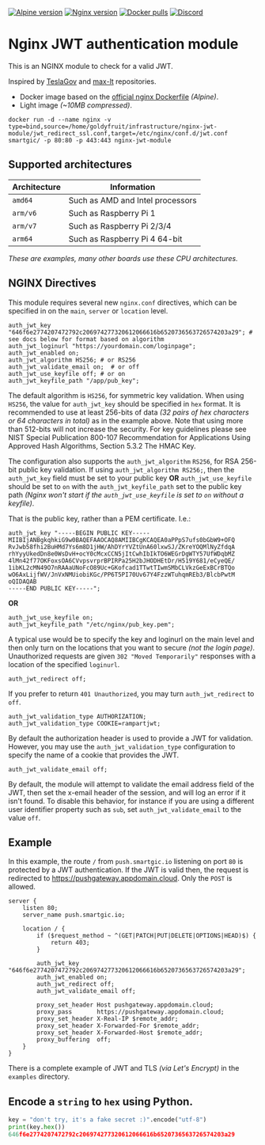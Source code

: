 [![Alpine version](https://img.shields.io/badge/Alpine-Edge-green.svg?style=flat&logoColor=FFFFFF&color=87567)](https://alpinelinux.org/)
[![Nginx version](https://img.shields.io/badge/Nginx-1.21.6-green.svg?style=flat&logoColor=FFFFFF&color=87567)](https://nginx.org/en/)
[![Docker pulls](https://img.shields.io/docker/pulls/smartgic/nginx-jwt-module.svg?style=flat&logo=docker&logoColor=FFFFFF&color=87567)](https://hub.docker.com/r/smartgic/mnginx-jwt-module)
[![Discord](https://img.shields.io/discord/809074036733902888)](https://discord.gg/sHM3Duz5d3) 

# Nginx JWT authentication module

This is an NGINX module to check for a valid JWT.

Inspired by [TeslaGov](https://github.com/TeslaGov/ngx-http-auth-jwt-module) and [max-lt](https://github.com/max-lt/nginx-jwt-module) repositories.

 - Docker image based on the [official nginx Dockerfile](https://github.com/nginxinc/docker-nginx) _(Alpine)_.
 - Light image _(~10MB compressed)_.

```shell
docker run -d --name nginx -v type=bind,source=/home/goldyfruit/infrastructure/nginx-jwt-module/jwt_redirect_ssl.conf,target=/etc/nginx/conf.d/jwt.conf smartgic/ -p 80:80 -p 443:443 nginx-jwt-module
```

## Supported architectures

| Architecture | Information                                        |
| ---          | ---                                                |
| `amd64`      | Such as AMD and Intel processors                   |
| `arm/v6`     | Such as Raspberry Pi 1                             |
| `arm/v7`     | Such as Raspberry Pi 2/3/4                         |
| `arm64`      | Such as Raspberry Pi 4 64-bit                      |

*These are examples, many other boards use these CPU architectures.*

## NGINX Directives

This module requires several new `nginx.conf` directives, which can be specified in on the `main`, `server` or `location` level.

```nginx
auth_jwt_key "646f6e2774207472792c206974277320612066616b6520736563726574203a29"; # see docs below for format based on algorithm
auth_jwt_loginurl "https://yourdomain.com/loginpage";
auth_jwt_enabled on;
auth_jwt_algorithm HS256; # or RS256
auth_jwt_validate_email on;  # or off
auth_jwt_use_keyfile off; # or on
auth_jwt_keyfile_path "/app/pub_key";
```

The default algorithm is `HS256`, for symmetric key validation. When using `HS256`, the value for `auth_jwt_key` should be specified in `hex` format. It is recommended to use at least 256-bits of data _(32 pairs of hex characters or 64 characters in total)_ as in the example above. Note that using more than 512-bits will not increase the security. For key guidelines please see NIST Special Publication 800-107 Recommendation for Applications Using Approved Hash Algorithms, Section 5.3.2 The HMAC Key.

The configuration also supports the `auth_jwt_algorithm` `RS256`, for RSA 256-bit public key validation. If using `auth_jwt_algorithm RS256;`, then the `auth_jwt_key` field must be set to your public key **OR** `auth_jwt_use_keyfile` should be set to `on` with the `auth_jwt_keyfile_path` set to the public key path _(Nginx won't start if the `auth_jwt_use_keyfile` is set to `on` without a keyfile)_.

That is the public key, rather than a PEM certificate. I.e.:

```nginx
auth_jwt_key "-----BEGIN PUBLIC KEY-----
MIIBIjANBgkqhkiG9w0BAQEFAAOCAQ8AMIIBCgKCAQEA0aPPpS7ufs0bGbW9+OFQ
RvJwb58fhi2BuHMd7Ys6m8D1jHW/AhDYrYVZtUnA60lxwSJ/ZKreYOQMlNyZfdqA
rhYyyUkedDn8e0WsDvH+ocY0cMcxCCN5jItCwhIbIkTO6WEGrDgWTY57UfWDqbMZ
4lMn42f77OKFoxsOA6CVvpsvrprBPIRPa25H2bJHODHEtDr/H519Y681/eCyeQE/
1ibKL2cMN49O7nRAAaUNoFcO89Uc+GKofcad1TTwtTIwmSMbCLVkzGeExBCrBTQo
wO6AxLijfWV/JnVxNMUiobiKGc/PP6T5PI70Uv67Y4FzzWTuhqmREb3/BlcbPwtM
oQIDAQAB
-----END PUBLIC KEY-----";
```

**OR**

```nginx
auth_jwt_use_keyfile on;
auth_jwt_keyfile_path "/etc/nginx/pub_key.pem";
```

A typical use would be to specify the key and loginurl on the main level and then only turn on the locations that you want to secure _(not the login page)_.
Unauthorized requests are given `302 "Moved Temporarily"` responses with a location of the specified `loginurl`.

```nginx
auth_jwt_redirect off;
```

If you prefer to return `401 Unauthorized`, you may turn `auth_jwt_redirect` to `off`.

```nginx
auth_jwt_validation_type AUTHORIZATION;
auth_jwt_validation_type COOKIE=rampartjwt;
```

By default the authorization header is used to provide a JWT for validation. However, you may use the `auth_jwt_validation_type` configuration to specify the name of a cookie that provides the JWT.

```nginx
auth_jwt_validate_email off;
```

By default, the module will attempt to validate the email address field of the JWT, then set the x-email header of the session, and will log an error if it isn't found.  To disable this behavior, for instance if you are using a different user identifier property such as `sub`, set `auth_jwt_validate_email` to the value `off`.

## Example

In this example, the route `/` from `push.smartgic.io` listening on port `80` is protected by a JWT authentication. If the JWT is valid then, the request is redirected to https://pushgateway.appdomain.cloud. Only the `POST` is allowed.

```nginx
server {
    listen 80;
    server_name push.smartgic.io;

    location / {
        if ($request_method ~ ^(GET|PATCH|PUT|DELETE|OPTIONS|HEAD)$) {
            return 403;
        }

        auth_jwt_key "646f6e2774207472792c206974277320612066616b6520736563726574203a29";
        auth_jwt_enabled on;
        auth_jwt_redirect off;
        auth_jwt_validate_email off;

        proxy_set_header Host pushgateway.appdomain.cloud;
        proxy_pass       https://pushgateway.appdomain.cloud;
        proxy_set_header X-Real-IP $remote_addr;
        proxy_set_header X-Forwarded-For $remote_addr;
        proxy_set_header X-Forwarded-Host $remote_addr;
        proxy_buffering  off;
    }
}
```

There is a complete example of JWT and TLS _(via Let's Encrypt)_ in the `examples` directory.

## Encode a `string` to `hex` using Python.

```python
key = "don't try, it's a fake secret :)".encode("utf-8")
print(key.hex())
646f6e2774207472792c206974277320612066616b6520736563726574203a29
```
